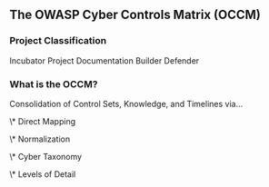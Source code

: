 ## The OWASP Cyber Controls Matrix (OCCM)

### Project Classification

<i class="fas fa-egg" style="color:#233e81;"></i> Incubator Project
<i class="fas fa-book" style="color:#233e81;"></i> Documentation
<i class="fas fa-toolbox" style="color:#233e81;"></i> Builder
<i class="fas fa-shield-alt" style="color:#233e81;"></i> Defender

### What is the OCCM?

Consolidation of Control Sets, Knowledge, and Timelines via...
<p>\* Direct Mapping</p>
<p>\* Normalization</p>
<p>\* Cyber Taxonomy</p>
<p>\* Levels of Detail</p>
